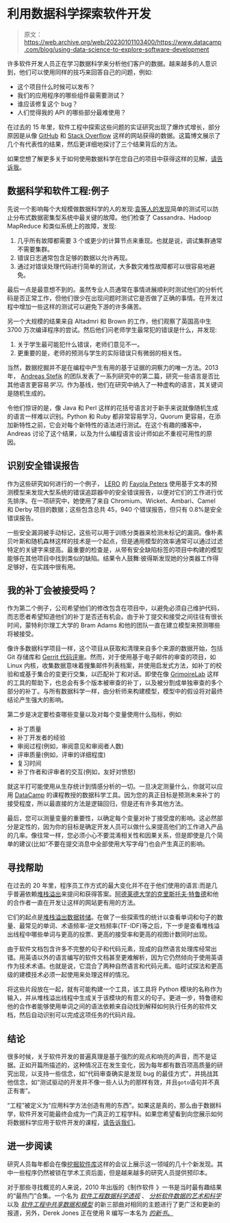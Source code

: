 # 利用数据科学探索软件开发

> 原文：<https://web.archive.org/web/20230101103400/https://www.datacamp.com/blog/using-data-science-to-explore-software-development>

许多软件开发人员正在学习数据科学来分析他们客户的数据。越来越多的人意识到，他们可以使用同样的技巧来回答自己的问题，例如:

*   这个项目什么时候可以发布？
*   我们的应用程序的哪些组件最需要测试？
*   谁应该修复这个 bug？
*   人们觉得我的 API 的哪些部分最难使用？

在过去的 15 年里，软件工程中探索这些问题的实证研究出现了爆炸式增长，部分原因是从像 [GitHub](https://web.archive.org/web/20220820045455/http://github.com/) 和 [Stack Overflow](https://web.archive.org/web/20220820045455/https://stackoverflow.com/) 这样的网站获得的数据。这篇博文展示了几个有代表性的结果，然后更详细地探讨了三个结果背后的方法。

如果您想了解更多关于如何使用数据科学在您自己的项目中获得这样的见解，[请告诉我](https://web.archive.org/web/20220820045455/https://twitter.com/gvwilson)。

## 数据科学和软件工程:例子

先说一个影响每个大规模做数据科学的人的发现:[袁等人的发现](https://web.archive.org/web/20220820045455/https://www.usenix.org/system/files/conference/osdi14/osdi14-paper-yuan.pdf)简单的测试可以防止分布式数据密集型系统中最关键的故障。他们检查了 Cassandra、Hadoop MapReduce 和类似系统上的故障，发现:

1.  几乎所有故障都需要 3 个或更少的计算节点来重现。也就是说，调试集群通常不需要集群。
2.  错误日志通常包含足够的数据以允许再现。
3.  通过对错误处理代码进行简单的测试，大多数灾难性故障都可以很容易地避免。

最后一点是最意想不到的。虽然专业人员通常在事情进展顺利时测试他们的分析代码是否正常工作，但他们很少在出现问题时测试它是否做了正确的事情。在开发过程中增加一些这样的测试可以避免下游的许多痛苦。

另一个大规模的结果来自 Altadmri 和 Brown 的工作，他们观察了英国高中生 3700 万次编译程序的尝试。然后他们问老师学生最常犯的错误是什么，并发现:

1.  关于学生最可能犯什么错误，老师们意见不一。
2.  更重要的是，老师的预测与学生的实际错误只有微弱的相关性。

当然，数据挖掘并不是在编程中产生有用的基于证据的洞察力的唯一方法。2013 年， [Andreas Stefik](https://web.archive.org/web/20220820045455/http://web.cs.unlv.edu/stefika/) 的团队发表了一系列研究中的第二篇，研究一些语言是否比其他语言更容易*学习*。作为基线，他们在研究中纳入了一种虚构的语言，其关键词是随机生成的。

令他们惊讶的是，像 Java 和 Perl 这样的花括号语言对于新手来说就像随机生成的语言一样难以识别。Python 和 Ruby 都非常容易学习，Quorum 更容易，在添加新特性之前，它会对每个新特性的语法进行测试。在这个有趣的播客中，Andreas 讨论了这个结果，以及为什么编程语言设计师如此不重视可用性的原因。

## 识别安全错误报告

作为这些研究如何进行的一个例子， [LERO](https://web.archive.org/web/20220820045455/http://www.lero.ie/) 的 [Fayola Peters](https://web.archive.org/web/20220820045455/http://www.lero.ie/people/fayolapeters) 使用基于文本的预测模型来发现大型系统的错误追踪器中的安全错误报告，以便对它们的工作进行优先排序。在一项研究中，她使用了来自 Chromium、Wicket、Ambari、Camel 和 Derby 项目的数据；这些包含总共 45，940 个错误报告，但只有 0.8%是安全错误报告。

一些安全漏洞被手动标记，这些可以用于训练分类器来检测未标记的漏洞。像朴素贝叶斯和随机森林这样的技术是一个起点，但是通用模型的效率通常可以通过过滤特定的关键字来提高。最重要的检查是，从带有安全缺陷标签的项目中构建的模型能够在其他项目中找到类似的缺陷。结果令人鼓舞:彼得斯发现她的分类器工作得足够好，在实践中很有用。

## 我的补丁会被接受吗？

作为第二个例子，公司希望他们的修改包含在项目中，以避免必须自己维护代码，而志愿者希望知道他们的补丁是否还有机会。由于补丁提交和接受之间往往有很长时间，蒙特利尔理工大学的 Bram Adams 和他的团队一直在建立模型来预测哪些将被接受。

像许多数据科学项目一样，这个项目从获取和清理来自多个来源的数据开始，包括 Git 存储库和 [Gerrit 代码评审](https://web.archive.org/web/20220820045455/https://www.gerritcodereview.com/)。然而，对于使用基于电子邮件的审查的项目，如 Linux 内核，收集数据意味着搜集邮件列表档案，并使用启发式方法，如补丁的校验和或基于集合的变更行交集，以匹配补丁和对话。即使在像 [GrimoireLab](https://web.archive.org/web/20220820045455/http://grimoirelab.github.io/) 这样的工具的帮助下，也总会有多个版本被审查的补丁，以及被分割成单独审查的多个部分的补丁。与所有数据科学一样，由分析师来构建模型，模型中的假设将对最终结论产生强大的影响。

第二步是决定要检查哪些变量以及对每个变量使用什么指标，例如:

*   补丁质量
*   补丁开发者的经验
*   审阅过程(例如，审阅意见和审阅者人数)
*   评审质量(例如，评审的详细程度)
*   复习时间
*   补丁作者和评审者的交互(例如，友好对愤怒)

就这半打可能使用从生存统计到情感分析的一切。一旦决定测量什么，你就可以应用 [DataCamp](https://web.archive.org/web/20220820045455/http://datacamp.com/) 的课程教授的数据科学工具。因为您的真正目标是预测未来补丁的接受程度，所以最直接的方法是逻辑回归，但是还有许多其他方法。

最后，您可以测量变量的重要性，以确定每个变量对补丁接受度的影响。这必然部分是定性的，因为你的目标是确定开发人员可以做什么来提高他们的工作进入产品的几率。像往常一样，您必须小心不要混淆相关性和因果关系，但是即使是几个简单的建议(比如“不要在提交消息中全部使用大写字母”)也会产生真正的影响。

## 寻找帮助

在过去的 20 年里，程序员工作方式的最大变化并不在于他们使用的语言:而是几乎普遍依赖[堆栈溢出](https://web.archive.org/web/20220820045455/https://stackoverflow.com/)来提问和获得答案。[阿德莱德大学的克里斯托夫·特鲁德](https://web.archive.org/web/20220820045455/http://ctreude.ca/)和他的合作者一直在开发让这样的网站更有用的方法。

它们的起点是[堆栈溢出数据转储](https://web.archive.org/web/20220820045455/https://archive.org/details/stackexchange)。在做了一些探索性的统计以查看单词和句子的数量、最常见的单词、术语频率-逆文档频率(TF-IDF)等之后，下一步是查看堆栈溢出线程中哪些单词与更高的投票、更高的接受率和更高的视图计数同时出现。

由于软件文档包含许多不完整的句子和代码元素，现成的自然语言处理库经常出错。用英语以外的语言编写的软件文档甚至更难解析，因为它仍然倾向于使用英语作为技术术语。也就是说，它混合了两种自然语言和代码元素。临时试探法和更高级的建模技术必须一起使用来处理这样的情况。

将这些片段放在一起，就有可能构建一个工具，该工具将 Python 模块的名称作为输入，并从堆栈溢出线程中生成关于该模块的有意义的句子。更进一步，特鲁德和他的合作者能够使用单词之间的语法依赖来自动找到解释如何执行任务的软件文档，然后自动识别可以完成这项任务的代码片段。

## 结论

很多时候，关于软件开发的普遍真理是基于强烈的观点和响亮的声音，而不是证据。正如开篇所描述的，这种情况正在发生变化，因为每年都有数百项高质量的研究出现，以支持一些信念，如“代码审查确实是发现 bug 的最佳方式”，并挑战其他信念，如“测试驱动的开发并不像一些人认为的那样有效，并且`goto`语句并不真正有害”。

“工程”被定义为“应用科学方法创造有用的东西”。如果这是真的，那么由于数据科学，软件开发可能最终会成为一门真正的工程学科。如果您希望看到向您展示如何将数据科学应用于软件开发的课程，[请告诉我们](https://web.archive.org/web/20220820045455/https://twitter.com/DataCamp)。

## 进一步阅读

研究人员每年都会在像[挖掘软件库](https://web.archive.org/web/20220820045455/http://www.msrconf.org/)这样的会议上展示这一领域的几十个新发现。其中一些程序仍然被锁在学术工资后面，但是越来越多的研究人员提供预印本。

对于那些寻找概览的人来说，2010 年出版的《制作软件 》一书是当时最有趣结果的“最热门”合集。一个名为 *[软件工程数据科学透视](https://web.archive.org/web/20220820045455/http://www.amazon.com/Perspectives-Data-Science-Software-Engineering/dp/0128042060/)* 、 *[分析软件数据的艺术和科学](https://web.archive.org/web/20220820045455/http://www.amazon.com/Art-Science-Analyzing-Software-Data/dp/0124115195/)* 以及 *[软件工程中共享数据和模型](https://web.archive.org/web/20220820045455/http://www.amazon.com/Sharing-Data-Models-Software-Engineering/dp/0124172954/)* 的新三部曲对相同的主题进行了更广泛和更新的报道，另外，Derek Jones 正在使用 R 编写一本名为 *[的新书。](https://web.archive.org/web/20220820045455/http://www.knosof.co.uk/ESEUR/)*